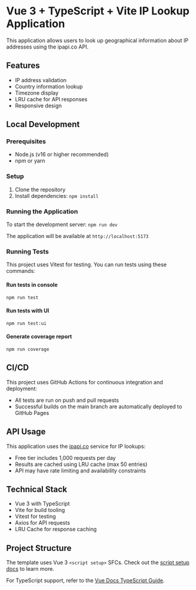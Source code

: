 # Vue 3 + TypeScript + Vite IP Lookup Application

This application allows users to look up geographical information about IP addresses using the ipapi.co API.

## Features

- IP address validation
- Country information lookup
- Timezone display
- LRU cache for API responses
- Responsive design

## Local Development

### Prerequisites

- Node.js (v16 or higher recommended)
- npm or yarn

### Setup

1. Clone the repository
2. Install dependencies: `npm install`


### Running the Application

To start the development server: `npm run dev`

The application will be available at `http://localhost:5173`

### Running Tests

This project uses Vitest for testing. You can run tests using these commands:

#### Run tests in console
`npm run test`

#### Run tests with UI
`npm run test:ui`

#### Generate coverage report
`npm run coverage`

## CI/CD

This project uses GitHub Actions for continuous integration and deployment:

- All tests are run on push and pull requests
- Successful builds on the main branch are automatically deployed to GitHub Pages

## API Usage

This application uses the [ipapi.co](https://ipapi.co/) service for IP lookups:

- Free tier includes 1,000 requests per day
- Results are cached using LRU cache (max 50 entries)
- API may have rate limiting and availability constraints

## Technical Stack

- Vue 3 with TypeScript
- Vite for build tooling
- Vitest for testing
- Axios for API requests
- LRU Cache for response caching

## Project Structure

The template uses Vue 3 `<script setup>` SFCs. Check out the [script setup docs](https://v3.vuejs.org/api/sfc-script-setup.html#sfc-script-setup) to learn more.

For TypeScript support, refer to the [Vue Docs TypeScript Guide](https://vuejs.org/guide/typescript/overview.html#project-setup).
